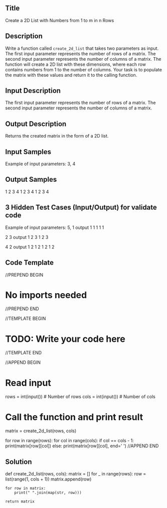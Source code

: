 ## Title
Create a 2D List with Numbers from 1 to m in n Rows

## Description
Write a function called `create_2d_list` that takes two parameters as input. 
The first input parameter represents the number of rows of a matrix.
The second input parameter represents the number of columns of a matrix.
The function will create a 2D list with these dimensions, where each row contains numbers from 1 to the number of 
columns. Your task is to populate the matrix with these values and return it to the calling function.

## Input Description
The first input parameter represents the number of rows of a matrix.
The second input parameter represents the number of columns of a matrix.

## Output Description
Returns the created matrix in the form of a 2D list.

## Input Samples
Example of input parameters: 3, 4

## Output Samples
1 2 3 4
1 2 3 4
1 2 3 4

## 3 Hidden Test Cases (Input/Output) for validate code
Example of input parameters: 5, 1
output
1
1
1
1
1


2
3
output
1 2 3
1 2 3

4
2
output
1 2
1 2
1 2
1 2



## Code Template
//PREPEND BEGIN
# No imports needed
//PREPEND END

//TEMPLATE BEGIN

# TODO: Write your code here

//TEMPLATE END

//APPEND BEGIN
# Read input
rows = int(input())  # Number of rows
cols = int(input())  # Number of cols

# Call the function and print result
matrix = create_2d_list(rows, cols)

for row in range(rows):
    for col in range(cols):
        if col == cols - 1:
            print(matrix[row][col])
        else:
            print(matrix[row][col], end=' ')
//APPEND END

## Solution
def create_2d_list(rows, cols):
    matrix = []
    for _ in range(rows):
        row = list(range(1, cols + 1))
        matrix.append(row)
    
    for row in matrix:
        print(" ".join(map(str, row)))
    
    return matrix
